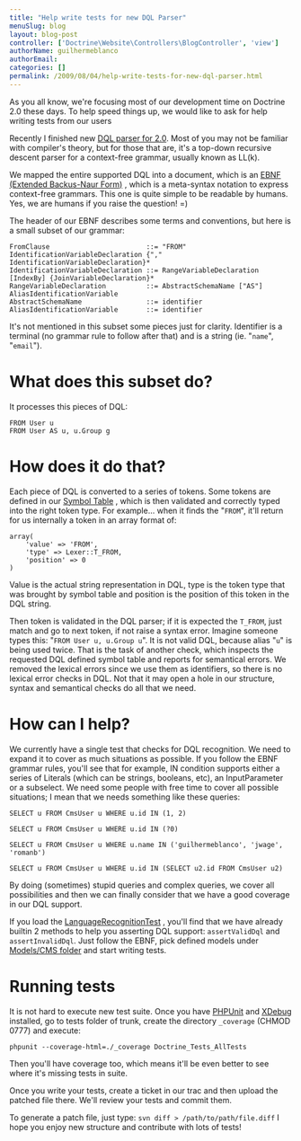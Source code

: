```yaml
---
title: "Help write tests for new DQL Parser"
menuSlug: blog
layout: blog-post
controller: ['Doctrine\Website\Controllers\BlogController', 'view']
authorName: guilhermeblanco
authorEmail:
categories: []
permalink: /2009/08/04/help-write-tests-for-new-dql-parser.html
---
```

As you all know, we're focusing most of our development time on Doctrine
2.0 these days. To help speed things up, we would like to ask for help
writing tests from our users

Recently I finished new [DQL parser for
2.0](http://trac.doctrine-project.org/browser/trunk/lib/Doctrine/ORM/Query/Parser.php).
Most of you may not be familiar with compiler's theory, but for those
that are, it's a top-down recursive descent parser for a context-free
grammar, usually known as LL(k).

We mapped the entire supported DQL into a document, which is an [EBNF
(Extended Backus-Naur
Form)](http://en.wikipedia.org/wiki/Extended_Backus–Naur_Form) , which
is a meta-syntax notation to express context-free grammars. This one is
quite simple to be readable by humans. Yes, we are humans if you raise
the question! =)

The header of our EBNF describes some terms and conventions, but here is
a small subset of our grammar:

    FromClause                        ::= "FROM" IdentificationVariableDeclaration {"," IdentificationVariableDeclaration}*
    IdentificationVariableDeclaration ::= RangeVariableDeclaration [IndexBy] {JoinVariableDeclaration}*
    RangeVariableDeclaration          ::= AbstractSchemaName ["AS"] AliasIdentificationVariable
    AbstractSchemaName                ::= identifier
    AliasIdentificationVariable       ::= identifier

It's not mentioned in this subset some pieces just for clarity.
Identifier is a terminal (no grammar rule to follow after that) and is a
string (ie. "`name`", "`email`").

What does this subset do?
=========================

It processes this pieces of DQL:

    FROM User u
    FROM User AS u, u.Group g

How does it do that?
====================

Each piece of DQL is converted to a series of tokens. Some tokens are
defined in our [Symbol Table](http://en.wikipedia.org/wiki/Symbol_table)
, which is then validated and correctly typed into the right token type.
For example... when it finds the "`FROM`", it'll return for us
internally a token in an array format of:

    array(
        'value' => 'FROM',
        'type' => Lexer::T_FROM,
        'position' => 0
    )

Value is the actual string representation in DQL, type is the token type
that was brought by symbol table and position is the position of this
token in the DQL string.

Then token is validated in the DQL parser; if it is expected the
`T_FROM`, just match and go to next token, if not raise a syntax error.
Imagine someone types this: "`FROM User u, u.Group u`". It is not valid
DQL, because alias "`u`" is being used twice. That is the task of
another check, which inspects the requested DQL defined symbol table and
reports for semantical errors. We removed the lexical errors since we
use them as identifiers, so there is no lexical error checks in DQL. Not
that it may open a hole in our structure, syntax and semantical checks
do all that we need.

How can I help?
===============

We currently have a single test that checks for DQL recognition. We need
to expand it to cover as much situations as possible. If you follow the
EBNF grammar rules, you'll see that for example, IN condition supports
either a series of Literals (which can be strings, booleans, etc), an
InputParameter or a subselect. We need some people with free time to
cover all possible situations; I mean that we needs something like these
queries:

    SELECT u FROM CmsUser u WHERE u.id IN (1, 2)

    SELECT u FROM CmsUser u WHERE u.id IN (?0)

    SELECT u FROM CmsUser u WHERE u.name IN ('guilhermeblanco', 'jwage', 'romanb')

    SELECT u FROM CmsUser u WHERE u.id IN (SELECT u2.id FROM CmsUser u2)

By doing (sometimes) stupid queries and complex queries, we cover all
possibilities and then we can finally consider that we have a good
coverage in our DQL support.

If you load the
[LanguageRecognitionTest](http://trac.doctrine-project.org/browser/trunk/tests/Doctrine/Tests/ORM/Query/LanguageRecognitionTest.php)
, you'll find that we have already builtin 2 methods to help you
asserting DQL support: `assertValidDql` and `assertInvalidDql`. Just
follow the EBNF, pick defined models under [Models/CMS
folder](http://trac.doctrine-project.org/browser/trunk/tests/Doctrine/Tests/Models/CMS)
and start writing tests.

Running tests
=============

It is not hard to execute new test suite. Once you have
[PHPUnit](http://phpunit.de) and [XDebug](http://xdebug.org) installed,
go to tests folder of trunk, create the directory `_coverage` (CHMOD
0777) and execute:

    phpunit --coverage-html=./_coverage Doctrine_Tests_AllTests

Then you'll have coverage too, which means it'll be even better to see
where it's missing tests in suite.

Once you write your tests, create a ticket in our trac and then upload
the patched file there. We'll review your tests and commit them.

To generate a patch file, just type:
`svn diff > /path/to/path/file.diff` I hope you enjoy new structure and
contribute with lots of tests!
